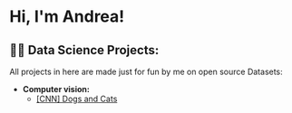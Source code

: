 <h1>Hi, I'm Andrea! </h1>

<h2>👨‍💻 Data Science Projects:</h2>
All projects in here are made just for fun by me on open source Datasets:



- <b>Computer vision:</b>
  - [[CNN] Dogs and Cats](https://github.com/ANDREAaNAPPI/-CNN-Dogs-and-Cats)
